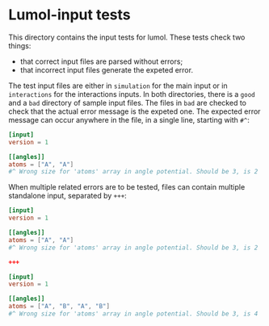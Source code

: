 # Lumol-input tests

This directory contains the input tests for lumol. These tests check two things:

- that correct input files are parsed without errors;
- that incorrect input files generate the expeted error.

The test input files are either in `simulation` for the main input or in
`interactions` for the interactions inputs. In both directories, there is a
`good` and a `bad` directory of sample input files. The files in `bad` are
checked to check that the actual error message is the expeted one. The expected
error message can occur anywhere in the file, in a single line, starting with
`#^`:

```toml
[input]
version = 1

[[angles]]
atoms = ["A", "A"]
#^ Wrong size for 'atoms' array in angle potential. Should be 3, is 2
```

When multiple related errors are to be tested, files can contain multiple
standalone input, separated by `+++`:

```toml
[input]
version = 1

[[angles]]
atoms = ["A", "A"]
#^ Wrong size for 'atoms' array in angle potential. Should be 3, is 2

+++

[input]
version = 1

[[angles]]
atoms = ["A", "B", "A", "B"]
#^ Wrong size for 'atoms' array in angle potential. Should be 3, is 4
```
